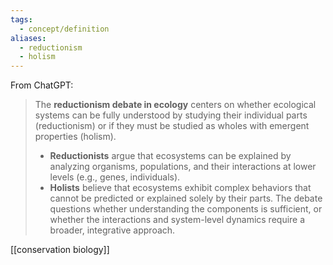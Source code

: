 ```yaml
---
tags:
  - concept/definition
aliases:
  - reductionism
  - holism
---
```

From ChatGPT:
>The **reductionism debate in ecology** centers on whether ecological systems can be fully understood by studying their individual parts (reductionism) or if they must be studied as wholes with emergent properties (holism).
>- **Reductionists** argue that ecosystems can be explained by analyzing organisms, populations, and their interactions at lower levels (e.g., genes, individuals).  
>- **Holists** believe that ecosystems exhibit complex behaviors that cannot be predicted or explained solely by their parts.
>The debate questions whether understanding the components is sufficient, or whether the interactions and system-level dynamics require a broader, integrative approach.

[[conservation biology]]